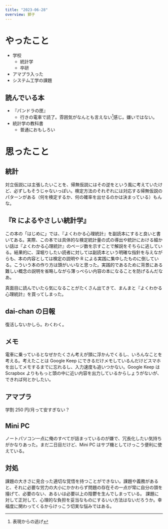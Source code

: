 ```yaml
---
title: "2023-06-28"
overview: 獅子
---
```


# やったこと

- 学校
  - 統計学
  - 卒研
- アマプラ入った
- システム工学の課題

## 読んでいる本

- 『パンドラの匣』
  - 行きの電車で読了。雰囲気がなんとも言えない[^1]感じ。嫌いではない。
- 統計学の教科書
  - 普通におもしろい

# 思ったこと

## 統計

対立仮説には主張したいことを、帰無仮説にはその逆をという風に考えていたけど、必ずしもそうじゃないっぽい。検定方法のそれぞれには対応する帰無仮説のパターンがある（何を検定するか、何の確率を出せるのかは決まっている）もんな。

## 『R によるやさしい統計学』

この本の「はじめに」では、『よくわかる心理統計』を副読本にすると良いと書いてある。実際、この本では具体的な検定統計量の式の導出や統計における細かい話は『よくわかる心理統計』のページ数を示すことで解説をそちらに逃している。結果的に、深堀りしたい読者に対しては副読本という明確な指針を与えながらも、本の内容としては検定の説明や R による実践に集中したものに倒している。こういう本の作り方は頭がいいなと思った。実践的であるために背景にある難しい概念の説明を省略しながら薄っぺらい内容の本になることを防げるんだなあ。

真面目に読んでいたら気になることがたくさん出てきて、まんまと『よくわかる心理統計』を買ってしまった。

## dai-chan の日報

復活しないかしら。わくわく。

## メモ

電車に乗っているとなぜかたくさん考えが頭に浮かんでくるし、いろんなことを考える。考えたことは Google Keep にできるだけメモしているんだけどスマホを出してメモするまでに忘れるし、入力速度も追いつかない。Google Keep は Scrapbox よりももっと頭の中に近い内容を出力しているからしょうがないが、できれば何とかしたい。

## アマプラ

学割 250 円/月って安すぎない？

## Mini PC

ノートパソコン一点に俺のすべてが詰まっているのが嫌で、冗長化したい気持ちがかなりあった。まだ二日目だけど、Mini PC はサブ機としてけっこう便利に使えている。

## 対処

課題の大きさに見合った適切な覚悟を持つことができない。課題や義務があると、それに必要な労力の大小にかかわらず問題の存在その一点が常に自分の頭を擡げて、必要のない、あるいは必要以上の陰鬱を生んでしまっている。
課題に対して正対して、心理的な負担を妥当なものにするいい方法はないだろうか。幸福度に関わってくるからけっこう切実な悩みではある。

[^1]: 表現からの逃げ

